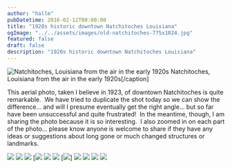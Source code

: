```yaml
---
author: "hallm"
pubDatetime: 2016-02-12T00:00:00
title: "1920s historic downtown Natchitoches Louisiana"
ogImage: "../../assets/images/old-natchitoches-775x1024.jpg"
featured: false
draft: false
description: "1920s historic downtown Natchitoches Louisiana"
---
```


![Natchitoches, Louisiana from the air in the early 1920s](@assets/images/old-natchitoches-775x1024.jpg) Natchitoches, Louisiana from the air in the early 1920s\[/caption\]

This aerial photo, taken I believe in 1923, of downtown Natchitoches is quite remarkable.  We have tried to duplicate the shot today so we can show the difference... and will I presume eventually get the right angle... but so far have been unsuccessful and quite frustrated!  In the meantime, though, I am sharing the photo because it is so interesting.  I also zoomed in on each part of the photo... please know anyone is welcome to share if they have any ideas or suggestions about long gone or much changed structures or landmarks.

<!--more-->

![](@assets/images/oldnatc1-1024x661.jpg) ![](@assets/images/oldnatch1-1024x371.jpg) ![](@assets/images/oldnatch2-1024x358.jpg) [![](@assets/images/oldnatch3-1024x327.jpg) ![](@assets/images/oldnatch4-1024x632.jpg) ![](@assets/images/oldnatch5-1024x290.jpg)
[![](@assets/images/oldnatch6-1024x636.jpg)] ![](@assets/images/oldnatch7-1024x510.jpg) ![](@assets/images/oldnatch8-1024x339.jpg) ![](@assets/images/oldnatch9-1024x660.jpg) ![](@assets/images/oldnatch10-1024x679.jpg)